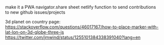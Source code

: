 make it a PWA
navigator.share sheet
netlify function to send contributions to new github issues/projects

3d planet on country page:
https://stackoverflow.com/questions/46017167/how-to-place-marker-with-lat-lon-on-3d-globe-three-js
https://twitter.com/jmwind/status/1255101384338391040?lang=en
